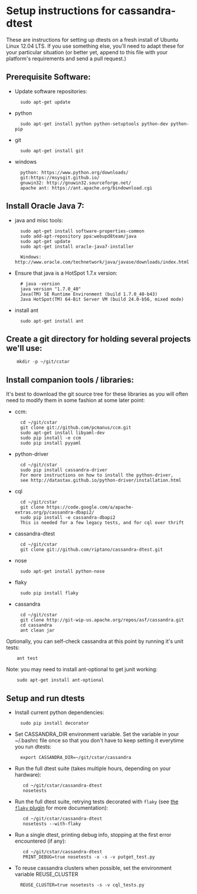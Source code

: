 Setup instructions for cassandra-dtest
======================================

These are instructions for setting up dtests on a fresh install of Ubuntu Linux 12.04 LTS. If you use something else, you'll need to adapt these for your particular situation (or better yet, append to this file with your platform's requirements and send a pull request.)

## Prerequisite Software:
* Update software repositories:

        sudo apt-get update

* python

        sudo apt-get install python python-setuptools python-dev python-pip

* git

        sudo apt-get install git

* windows

        python: https://www.python.org/downloads/
        git:https://msysgit.github.io/
        gnuwin32: http://gnuwin32.sourceforge.net/
        apache ant: https://ant.apache.org/bindownload.cgi

## Install Oracle Java 7:
* java and misc tools:

        sudo apt-get install software-properties-common
        sudo add-apt-repository ppa:webupd8team/java
        sudo apt-get update
        sudo apt-get install oracle-java7-installer

        Windows: http://www.oracle.com/technetwork/java/javase/downloads/index.html

* Ensure that java is a HotSpot 1.7.x version:

        # java -version
        java version "1.7.0_40"
        Java(TM) SE Runtime Environment (build 1.7.0_40-b43)
        Java HotSpot(TM) 64-Bit Server VM (build 24.0-b56, mixed mode)

* install ant

        sudo apt-get install ant

## Create a git directory for holding several projects we'll use:

        mkdir -p ~/git/cstar

## Install companion tools / libraries:
It's best to download the git source tree for these libraries as you
will often need to modify them in some fashion at some later point:

* ccm:

        cd ~/git/cstar
        git clone git://github.com/pcmanus/ccm.git
        sudo apt-get install libyaml-dev
        sudo pip install -e ccm
        sudo pip install pyyaml

* python-driver

        cd ~/git/cstar
        sudo pip install cassandra-driver
        For more instructions on how to install the python-driver,
        see http://datastax.github.io/python-driver/installation.html

* cql

        cd ~/git/cstar
        git clone https://code.google.com/a/apache-extras.org/p/cassandra-dbapi2/
        sudo pip install -e cassandra-dbapi2
        This is needed for a few legacy tests, and for cql over thrift

* cassandra-dtest

        cd ~/git/cstar
        git clone git://github.com/riptano/cassandra-dtest.git

* nose

        sudo apt-get install python-nose

* flaky

		sudo pip install flaky

* cassandra

        cd ~/git/cstar
        git clone http://git-wip-us.apache.org/repos/asf/cassandra.git
        cd cassandra
        ant clean jar

 Optionally, you can self-check cassandra at this point by running
 it's unit tests:

        ant test

 Note: you may need to install ant-optional to get junit working:

        sudo apt-get install ant-optional

## Setup and run dtests
* Install current python dependencies:

        sudo pip install decorator

* Set CASSANDRA_DIR environment variable.
  Set the variable in your ~/.bashrc file once so that you don't have to keep setting it everytime you run dtests:

        export CASSANDRA_DIR=~/git/cstar/cassandra

* Run the full dtest suite (takes multiple hours, depending on your hardware):

         cd ~/git/cstar/cassandra-dtest
         nosetests

* Run the full dtest suite, retrying tests decorated with `flaky` (see [the `flaky` plugin](https://github.com/box/flaky) for more documentation):

         cd ~/git/cstar/cassandra-dtest
         nosetests --with-flaky

* Run a single dtest, printing debug info, stopping at the first error encountered (if any):

         cd ~/git/cstar/cassandra-dtest
         PRINT_DEBUG=true nosetests -x -s -v putget_test.py

* To reuse cassandra clusters when possible, set the environment variable REUSE_CLUSTER

        REUSE_CLUSTER=true nosetests -s -v cql_tests.py
